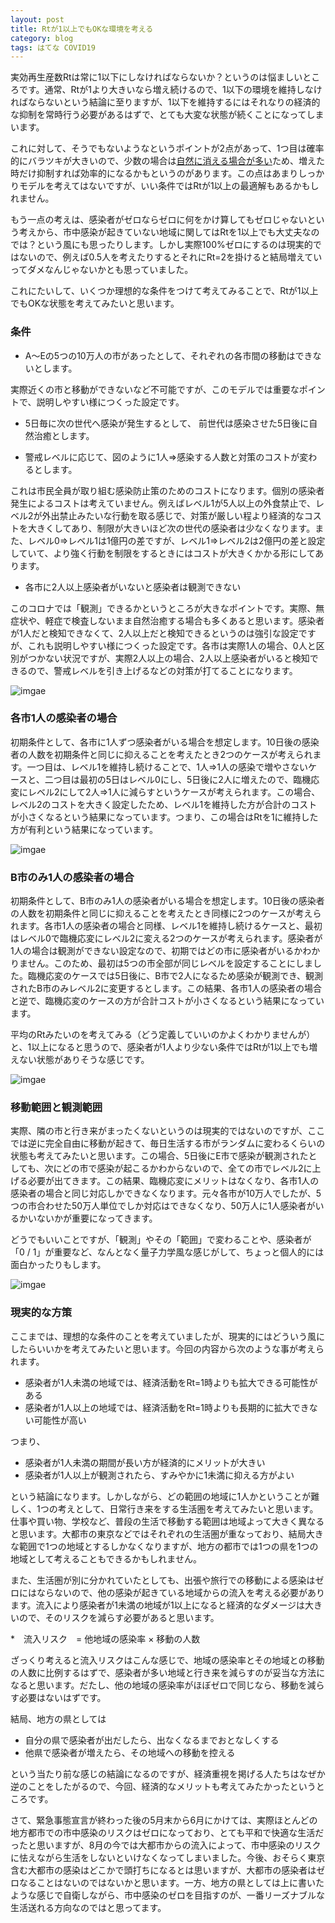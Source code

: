 ```yaml
---
layout: post
title: Rtが1以上でもOKな環境を考える
category: blog
tags: はてな COVID19
---
```



実効再生産数Rtは常に1以下にしなければならないか？というのは悩ましいところです。通常、Rtが1より大きいなら増え続けるので、1以下の環境を維持しなければならないという結論に至りますが、1以下を維持するにはそれなりの経済的な抑制を常時行う必要があるはずで、とても大変な状態が続くことになってしまいます。

これに対して、そうでもないようなというポイントが2点があって、1つ目は確率的にバラツキが大きいので、少数の場合は[自然に消える場合が多い](https://samacoba.github.io/20200229covid_cluster/)ため、増えた時だけ抑制すれば効率的になるかもというのがあります。この点はあまりしっかりモデルを考えてはないですが、いい条件ではRtが1以上の最適解もあるかもしれません。

もう一点の考えは、感染者がゼロならゼロに何をかけ算してもゼロじゃないという考えから、市中感染が起きていない地域に関してはRtを1以上でも大丈夫なのでは？という風にも思ったりします。しかし実際100%ゼロにするのは現実的ではないので、例えば0.5人を考えたりするとそれにRt=2を掛けると結局増えていってダメなんじゃないかとも思っていました。

これにたいして、いくつか理想的な条件をつけて考えてみることで、Rtが1以上でもOKな状態を考えてみたいと思います。


### 条件

* A～Eの5つの10万人の市があったとして、それぞれの各市間の移動はできないとします。

実際近くの市と移動ができないなど不可能ですが、このモデルでは重要なポイントで、説明しやすい様につくった設定です。


* 5日毎に次の世代へ感染が発生するとして、 前世代は感染させた5日後に自然治癒とします。

* 警戒レベルに応じて、図のように1人⇒感染する人数と対策のコストが変わるとします。

これは市民全員が取り組む感染防止策のためのコストになります。個別の感染者発生によるコストは考えていません。例えばレベル1が5人以上の外食禁止で、レベル2が外出禁止みたいな行動を取る感じで、対策が厳しい程より経済的なコストを大きくしてあり、制限が大きいほど次の世代の感染者は少なくなります。また、レベル0⇒レベル1は1億円の差ですが、レベル1⇒レベル2は2億円の差と設定していて、より強く行動を制限をするときにはコストが大きくかかる形にしてあります。

* 各市に2人以上感染者がいないと感染者は観測できない

このコロナでは「観測」できるかというところが大きなポイントです。実際、無症状や、軽症で検査しないまま自然治癒する場合も多くあると思います。感染者が1人だと検知できなくて、2人以上だと検知できるというのは強引な設定ですが、これも説明しやすい様につくった設定です。各市は実際1人の場合、0人と区別がつかない状況ですが、実際2人以上の場合、2人以上感染者がいると検知できるので、警戒レベルを引き上げるなどの対策が打てることになります。

![imgae](/images/20200806-01.PNG)

### 各市1人の感染者の場合

初期条件として、各市に1人ずつ感染者がいる場合を想定します。10日後の感染者の人数を初期条件と同じに抑えることを考えたとき2つのケースが考えられます。一つ目は、レベル1を維持し続けることで、1人⇒1人の感染で増やさないケースと、二つ目は最初の5日はレベル0にし、5日後に2人に増えたので、臨機応変にレベル2にして2人⇒1人に減らすというケースが考えられます。この場合、レベル2のコストを大きく設定したため、レベル1を維持した方が合計のコストが小さくなるという結果になっています。つまり、この場合はRtを1に維持した方が有利という結果になっています。

![imgae](/images/20200806-02.PNG)

### B市のみ1人の感染者の場合

初期条件として、B市のみ1人の感染者がいる場合を想定します。10日後の感染者の人数を初期条件と同じに抑えることを考えたとき同様に2つのケースが考えられます。各市1人の感染者の場合と同様、レベル1を維持し続けるケースと、最初はレベル0で臨機応変にレベル2に変える2つのケースが考えられます。感染者が1人の場合は観測ができない設定なので、初期ではどの市に感染者がいるかわかりません。このため、最初は5つの市全部が同じレベルを設定することにしました。臨機応変のケースでは5日後に、B市で2人になるため感染が観測でき、観測されたB市のみレベル2に変更するとします。この結果、各市1人の感染者の場合と逆で、臨機応変のケースの方が合計コストが小さくなるという結果になっています。

平均のRtみたいのを考えてみる（どう定義していいのかよくわかりませんが）と、1以上になると思うので、感染者が1人より少ない条件ではRtが1以上でも増えない状態がありそうな感じです。

![imgae](/images/20200806-03.PNG)

### 移動範囲と観測範囲

実際、隣の市と行き来がまったくないというのは現実的ではないのですが、ここでは逆に完全自由に移動が起きて、毎日生活する市がランダムに変わるくらいの状態も考えてみたいと思います。この場合、5日後にE市で感染が観測されたとしても、次にどの市で感染が起こるかわからないので、全ての市でレベル2に上げる必要が出てきます。この結果、臨機応変にメリットはなくなり、各市1人の感染者の場合と同じ対応しかできなくなります。元々各市が10万人でしたが、5つの市合わせた50万人単位でしか対応はできなくなり、50万人に1人感染者がいるかいないかが重要になってきます。

どうでもいいことですが、「観測」やその「範囲」で変わることや、感染者が「0 / 1」が重要など、なんとなく量子力学風な感じがして、ちょっと個人的には面白かったりもします。

![imgae](/images/20200806-04.PNG)

### 現実的な方策

ここまでは、理想的な条件のことを考えていましたが、現実的にはどういう風にしたらいいかを考えてみたいと思います。今回の内容から次のような事が考えられます。

* 感染者が1人未満の地域では、経済活動をRt=1時よりも拡大できる可能性がある
* 感染者が1人以上の地域では、経済活動をRt=1時よりも長期的に拡大できない可能性が高い

つまり、

* 感染者が1人未満の期間が長い方が経済的にメリットが大きい
* 感染者が1人以上が観測されたら、すみやかに1未満に抑える方がよい

という結論になります。しかしながら、どの範囲の地域に1人かということが難しく、1つの考えとして、日常行き来をする生活圏を考えてみたいと思います。仕事や買い物、学校など、普段の生活で移動する範囲は地域よって大きく異なると思います。大都市の東京などではそれぞれの生活圏が重なっており、結局大きな範囲で1つの地域とするしかなくなりますが、地方の都市では1つの県を1つの地域として考えることもできるかもしれません。

また、生活圏が別に分かれていたとしても、出張や旅行での移動による感染はゼロにはならないので、他の感染が起きている地域からの流入を考える必要があります。流入により感染者が1未満の地域が1以上になると経済的なダメージは大きいので、そのリスクを減らす必要があると思います。

*　流入リスク　= 他地域の感染率 × 移動の人数

ざっくり考えると流入リスクはこんな感じで、地域の感染率とその地域との移動の人数に比例するはずで、感染者が多い地域と行き来を減らすのが妥当な方法になると思います。だたし、他の地域の感染率がほぼゼロで同じなら、移動を減らす必要はないはずです。

結局、地方の県としては

* 自分の県で感染者が出だしたら、出なくなるまでおとなしくする
* 他県で感染者が増えたら、その地域への移動を控える

という当たり前な感じの結論になるのですが、経済重視を掲げる人たちはなぜか逆のことをしたがるので、今回、経済的なメリットも考えてみたかったというところです。

さて、緊急事態宣言が終わった後の5月末から6月にかけては、実際ほとんどの地方都市での市中感染のリスクはゼロになっており、とても平和で快適な生活だったと思いますが、8月の今では大都市からの流入によって、市中感染のリスクに怯えながら生活をしないといけなくなってしまいました。今後、おそらく東京含む大都市の感染はどこかで頭打ちになるとは思いますが、大都市の感染者はゼロなることはないのではないかと思います。一方、地方の県としては上に書いたような感じで自衛しながら、市中感染のゼロを目指すのが、一番リーズナブルな生活送れる方向なのではと思ってます。






